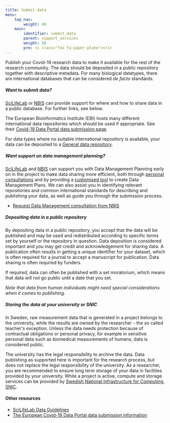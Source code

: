 ```yaml
---
title: Submit data
menu:
    top_nav:
        weight: 40
    main:
        identifier: submit_data
        parent: support_services
        weight: 50
        pre: <i class="fas fa-paper-plane"></i>
---
```


Publish your Covid-19 research data to make it available for the rest of the research community. The data should be deposited in a public repository together with descriptive metadata. For many biological datatypes, there are international databases that can be considered _de facto_ standards.

##### Want to submit data?

[SciLifeLab](mailto:datacentre@scilifelab.se) or [NBIS](mailto:support@nbis.se)
can provide support for where and how to share data in a public database. For further links, see below.

The European Bioinformatics Institute (EBI) hosts many different international data repositories which should be used if appropriate. See their [Covid-19 Data Portal data submission page](https://www.covid19dataportal.org/submit-data).

For data types where no suitable international repository is available, your data can be deposited to a [General data repository](../general_data_repository).

##### Want support on data management planning?

[SciLifeLab](https://www.scilifelab.se) and [NBIS](http://www.nbis.se/) can support you with Data Management Planning early on in the project to make data sharing more efficient, both through [personal consultations](https://nbis.se/support/supportform/index.php?form=consultation) and by providing a [customised tool](https://dsw.scilifelab.se/) to create Data Management Plans.
We can also assist you in identifying relevant repositories and common international standards for describing and publishing your data, as well as guide you through the submission process.

* [Request Data Management consultation from NBIS](https://nbis.se/support/supportform/index.php?form=consultation)

##### Depositing data in a public repository

By depositing data in a public repository, you accept that the data will be published and may be used and redistributed according to specific terms set by yourself or the repository in question. Data deposition is considered important and you may get credit and acknowledgement for sharing data. A publication often results in getting a unique identifier for your dataset, which is often required for a journal to accept a manuscript for publication. Data sharing is often required by funders.

If required, data can often be published with a set moratorium, which means that data will not go public until a date that you set.

_Note that data from human individuals might need special considerations when it comes to publishing._

##### Storing the data at your university or SNIC

In Sweden, raw measurement data that is generated in a project belongs to the university, while the results are owned by the researcher - the so called teacher's exception. Unless the data needs protection because of contractual obligations or personal privacy, for example in sensitive personal data such as biomedical measurements of humans, data is considered public.

The university has the legal responsibility to archive the data. Data publishing as supported here is important for the research process, but does not replace the legal responsibility of the university. As a researcher, you are recommended to ensure long term storage of your data in facilities provided by your university. While a project is active, compute and storage services can be provided by [Swedish National Infrastructure for Computing, SNIC](https://snic.se).

#### Other resources

* [SciLifeLab Data Guidelines](https://scilifelab-data-guidelines.readthedocs.io/en/latest/docs/index.html)
* [The European Covid-19 Data Portal data submission information](https://www.covid19dataportal.org/submit-data)
